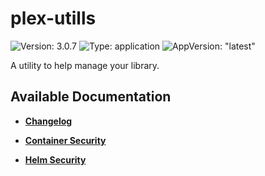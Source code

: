 # plex-utills

![Version: 3.0.7](https://img.shields.io/badge/Version-3.0.7-informational?style=flat-square) ![Type: application](https://img.shields.io/badge/Type-application-informational?style=flat-square) ![AppVersion: "latest"](https://img.shields.io/badge/AppVersion-"latest"-informational?style=flat-square)

A utility to help manage your library.

## Available Documentation

- [**Changelog**](CHANGELOG)

- [**Container Security**](container-security)

- [**Helm Security**](helm-security)

